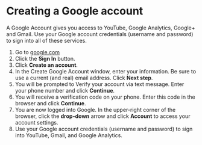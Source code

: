 # Creating a Google account

A Google Account gives you access to YouTube, Google Analytics, Google+ and Gmail. Use your Google account credentials \(username and password\) to sign into all of these services.

1. Go to [google.com](https://www.google.com/)
2. Click the **Sign In** button.
3. Click **Create an account**.
4. In the Create Google Account window, enter your information. Be sure to use a current \(and real\) email address. Click **Next step**.
5. You will be prompted to Verify your account via text message. Enter your phone number and click **Continue**.
6. You will receive a verification code on your phone. Enter this code in the browser and click **Continue**.
7. You are now logged into Google. In the upper-right corner of the browser, click the **drop-down** arrow and click **Account** to access your account settings. 
8. Use your Google account credentials \(username and password\) to sign into YouTube, Gmail, and Google Analytics. 



